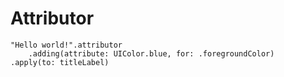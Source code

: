 # Attributor

```
"Hello world!".attributor
    .adding(attribute: UIColor.blue, for: .foregroundColor)
.apply(to: titleLabel)
```
